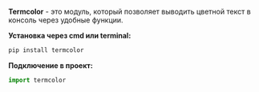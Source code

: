 **Termcolor** - это модуль, который позволяет выводить цветной текст в консоль через удобные функции.

**Установка через cmd или terminal:**

```Python
pip install termcolor
```

**Подключение в проект:**

```Python
import termcolor
```



